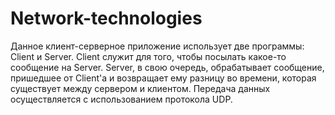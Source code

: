 # Network-technologies
Данное клиент-серверное приложение использует две программы: Client и Server.
Client служит для того, чтобы посылать какое-то сообщение на Server. 
Server, в свою очередь, обрабатывает сообщение, пришедшее от Client'а и возвращает ему разницу во времени, которая существует между сервером и клиентом.
Передача данных осуществляется с использованием протокола UDP.
